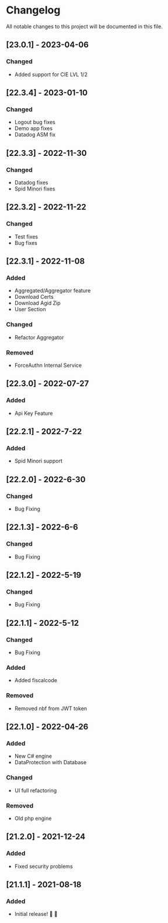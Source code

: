 # Changelog
All notable changes to this project will be documented in this file.

## [23.0.1] - 2023-04-06

### Changed
- Added support for CIE LVL 1/2


## [22.3.4] - 2023-01-10

### Changed
- Logout bug fixes
- Demo app fixes
- Datadog ASM fix

## [22.3.3] - 2022-11-30

### Changed
- Datadog fixes
- Spid Minori fixes

## [22.3.2] - 2022-11-22

### Changed
- Test fixes
- Bug fixes


## [22.3.1] - 2022-11-08

### Added
- Aggregated/Aggregator feature
- Download Certs
- Download Agid Zip
- User Section

### Changed
- Refactor Aggregator

### Removed
- ForceAuthn Internal Service

## [22.3.0] - 2022-07-27

### Added
- Api Key Feature

## [22.2.1] - 2022-7-22

### Added
- Spid Minori support

## [22.2.0] - 2022-6-30

### Changed
- Bug Fixing

## [22.1.3] - 2022-6-6

### Changed
- Bug Fixing

## [22.1.2] - 2022-5-19

### Changed
- Bug Fixing

## [22.1.1] - 2022-5-12

### Changed
- Bug Fixing

### Added 
- Added fiscalcode

### Removed
- Removed nbf from JWT token

## [22.1.0] - 2022-04-26

### Added 
- New C# engine
- DataProtection with Database

### Changed
- UI full refactoring

### Removed
- Old php engine

## [21.2.0] - 2021-12-24

### Added
- Fixed security problems

## [21.1.1] - 2021-08-18

### Added
* Initial release! 🎉 🎉